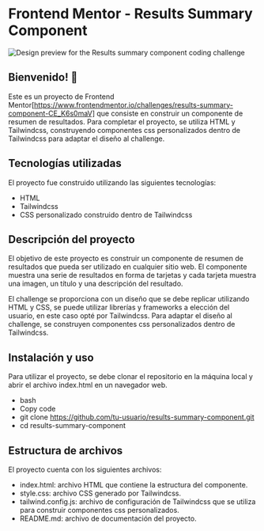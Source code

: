# Frontend Mentor - Results Summary Component

![Design preview for the Results summary component coding challenge](./design/desktop-preview.jpg)

## Bienvenido! 👋
Este es un proyecto de Frontend Mentor[https://www.frontendmentor.io/challenges/results-summary-component-CE_K6s0maV] que consiste en construir un componente de resumen de resultados. Para completar el proyecto, se utiliza HTML y Tailwindcss, construyendo componentes css personalizados dentro de Tailwindcss para adaptar el diseño al challenge.

## Tecnologías utilizadas
El proyecto fue construido utilizando las siguientes tecnologías:

- HTML
- Tailwindcss
- CSS personalizado construido dentro de Tailwindcss

## Descripción del proyecto
El objetivo de este proyecto es construir un componente de resumen de resultados que pueda ser utilizado en cualquier sitio web. El componente muestra una serie de resultados en forma de tarjetas y cada tarjeta muestra una imagen, un título y una descripción del resultado.

El challenge se proporciona con un diseño que se debe replicar utilizando HTML y CSS, se puede utilizar librerías y frameworks a elección del usuario, en este caso opté por Tailwindcss.
Para adaptar el diseño al challenge, se construyen componentes css personalizados dentro de Tailwindcss.

## Instalación y uso
Para utilizar el proyecto, se debe clonar el repositorio en la máquina local y abrir el archivo index.html en un navegador web.

- bash
- Copy code
- git clone https://github.com/tu-usuario/results-summary-component.git
- cd results-summary-component

## Estructura de archivos
El proyecto cuenta con los siguientes archivos:

- index.html: archivo HTML que contiene la estructura del componente.
- style.css: archivo CSS generado por Tailwindcss.
- tailwind.config.js: archivo de configuración de Tailwindcss que se utiliza para construir componentes css personalizados.
- README.md: archivo de documentación del proyecto.
